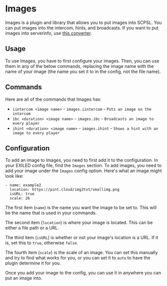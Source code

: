 # Images
Images is a plugin and library that allows you to put images into SCPSL. You can put images into the intercom, hints, and broadcasts. If you want to put images into serverinfo, use [this converter](https://pint.cloud/img2txt).

## Usage
To use Images, you have to first configure your images. Then, you can use them in any of the below commands, replacing the image name with the name of your image (the name you set it to in the config, not the file name).

## Commands
Here are all of the commands that Images has:
* `iintercom <image name>` - `images.iintercom` - `Puts an image on the intercom`
* `ibc <duration> <image name>` - `images.ibc` - `Broadcasts an image to every player`
* `ihint <duration> <image name>` - `images.ihint` - `Shows a hint with an image to every player`

## Configuration
To add an image to Images, you need to first add it to the configuration. In your EXILED config file, find the `Images` section. To add images, you need to add your image under the `Images` config option. Here's what an image might look like:
```
- name: example2
  location: https://pint.cloud/img2txt/smallimg.png
  isURL: true
  scale: 26
```
The first item (`name`) is the name you want the image to be set to. This will be the name that is used in your commands.

The second item (`location`) is where your image is located. This can be either a file path or a URL.

The third item (`isURL`) is whether or not your image's location is a URL. If it is, set this to `true`, otherwise `false`.

The fourth item (`scale`) is the scale of an image. You can set this manually and try to find what works for you, or you can set it to `auto` to have the plugin determine it for you.

Once you add your image to the config, you can use it in anywhere you can put an image into.